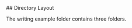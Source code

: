 <a name="Directory Layout"/>
## Directory Layout

The writing example folder contains three folders.

